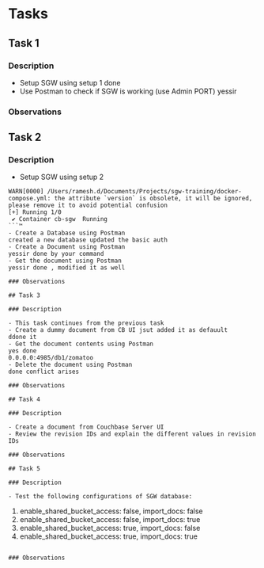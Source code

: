 # Tasks

## Task 1

### Description

- Setup SGW using setup 1
done 
- Use Postman to check if SGW is working (use Admin PORT)
yessir


### Observations

## Task 2

### Description

- Setup SGW using setup 2 
```
WARN[0000] /Users/ramesh.d/Documents/Projects/sgw-training/docker-compose.yml: the attribute `version` is obsolete, it will be ignored, please remove it to avoid potential confusion 
[+] Running 1/0
 ✔ Container cb-sgw  Running 
```™
- Create a Database using Postman
created a new database updated the basic auth
- Create a Document using Postman
yessir done by your command
- Get the document using Postman
yessir done , modified it as well

### Observations

## Task 3

### Description

- This task continues from the previous task
- Create a dummy document from CB UI jsut added it as defauult
ddone it 
- Get the document contents using Postman
yes done 
0.0.0.0:4985/db1/zomatoo
- Delete the document using Postman
done conflict arises

### Observations

## Task 4

### Description

- Create a document from Couchbase Server UI
- Review the revision IDs and explain the different values in revision IDs

### Observations

## Task 5

### Description

- Test the following configurations of SGW database:

```
1. enable_shared_bucket_access: false, import_docs: false
2. enable_shared_bucket_access: false, import_docs: true
3. enable_shared_bucket_access: true, import_docs: false
4. enable_shared_bucket_access: true, import_docs: true
```

### Observations
